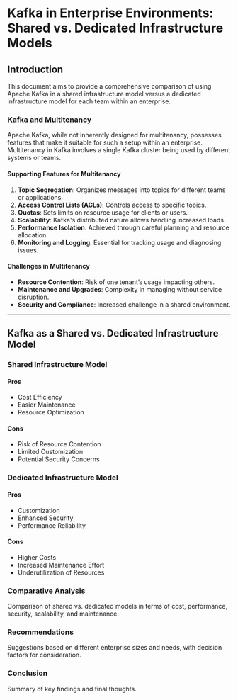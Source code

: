
# Kafka in Enterprise Environments: Shared vs. Dedicated Infrastructure Models

## Introduction
This document aims to provide a comprehensive comparison of using Apache Kafka in a shared infrastructure model versus a dedicated infrastructure model for each team within an enterprise.

### Kafka and Multitenancy
Apache Kafka, while not inherently designed for multitenancy, possesses features that make it suitable for such a setup within an enterprise. Multitenancy in Kafka involves a single Kafka cluster being used by different systems or teams.

#### Supporting Features for Multitenancy
1. **Topic Segregation**: Organizes messages into topics for different teams or applications.
2. **Access Control Lists (ACLs)**: Controls access to specific topics.
3. **Quotas**: Sets limits on resource usage for clients or users.
4. **Scalability**: Kafka's distributed nature allows handling increased loads.
5. **Performance Isolation**: Achieved through careful planning and resource allocation.
6. **Monitoring and Logging**: Essential for tracking usage and diagnosing issues.

#### Challenges in Multitenancy
- **Resource Contention**: Risk of one tenant’s usage impacting others.
- **Maintenance and Upgrades**: Complexity in managing without service disruption.
- **Security and Compliance**: Increased challenge in a shared environment.

---

## Kafka as a Shared vs. Dedicated Infrastructure Model

### Shared Infrastructure Model
#### Pros
- Cost Efficiency
- Easier Maintenance
- Resource Optimization

#### Cons
- Risk of Resource Contention
- Limited Customization
- Potential Security Concerns

### Dedicated Infrastructure Model
#### Pros
- Customization
- Enhanced Security
- Performance Reliability

#### Cons
- Higher Costs
- Increased Maintenance Effort
- Underutilization of Resources

### Comparative Analysis
Comparison of shared vs. dedicated models in terms of cost, performance, security, scalability, and maintenance.

### Recommendations
Suggestions based on different enterprise sizes and needs, with decision factors for consideration.

### Conclusion
Summary of key findings and final thoughts.
